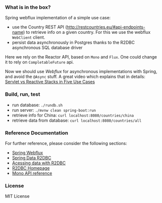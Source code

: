 ### What is in the box?

Spring webflux implementation of a simple use case:
 - use the Country REST API (http://restcountries.eu/#api-endpoints-name) to retrieve info on a given country. For this we use the webflux `WebClient` client.
 - persist data asynchronously in Postgres thanks to the R2DBC asynchronous SQL database driver
 
  
Here we rely on the Reactor API, based on `Mono` and `Flux`. One could change it to rely on `CompletableFuture` api.

Now we should use *Webflux* for asynchronous implementations with Spring, and avoid the `@Async` stuff. A great video which explains that in details: [Servlet vs Reactive Stacks in Five Use Cases](https://www.infoq.com/presentations/servlet-reactive-stack/)

### Build, run, test

 - run database: `./rundb.sh`
 - run server: `./mvnw clean spring-boot:run`
 - retrieve info for China: `curl localhost:8080/countries/china`
 - retrieve data from database: `curl localhost:8080/countries/all`
  

### Reference Documentation
For further reference, please consider the following sections:

* [Spring Webflux](https://docs.spring.io/spring-framework/docs/current/spring-framework-reference/web-reactive.html)
* [Spring Data R2DBC](https://docs.spring.io/spring-boot/docs/2.3.4.RELEASE/reference/html/spring-boot-features.html#boot-features-r2dbc)
* [Acessing data with R2DBC](https://spring.io/guides/gs/accessing-data-r2dbc/)
* [R2DBC Homepage](https://r2dbc.io)
* [Mono API reference](https://projectreactor.io/docs/core/release/api/reactor/core/publisher/Mono.html)


### License

MIT License
